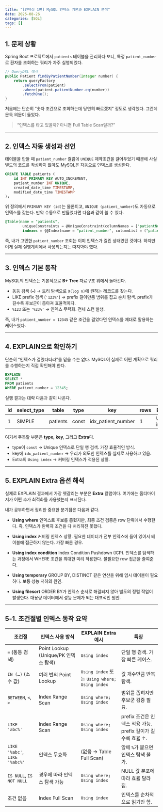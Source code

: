 ```yaml
---
title: "[인덱싱 1편] MySQL 인덱스 기본과 EXPLAIN 분석"
date: 2025-08-26
categories: [SQL]
tags: []
---
```


## 1. 문제 상황

Spring Boot 프로젝트에서 `patients` 테이블을 관리하다 보니, 특정 `patient_number`로 환자를 조회하는 쿼리가 자주 실행되었다.

```java
// QueryDSL 예시
public Patient findByPatientNumber(Integer number) {
    return queryFactory
        .selectFrom(patient)
        .where(patient.patientNumber.eq(number))
        .fetchOne();
}
```

처음에는 단순히 “숫자 조건으로 조회하는데 당연히 빠르겠지” 정도로 생각했다. 그런데 문득 의문이 들었다.

> “인덱스를 타고 있을까? 아니면 Full Table Scan일까?”

---

## 2. 인덱스 자동 생성과 선언

테이블을 만들 때 `patient_number` 컬럼에 `UNIQUE` 제약조건을 걸어두었기 때문에 사실 별도의 코드를 작성하지 않아도 MySQL은 자동으로 인덱스를 생성한다.

```sql
CREATE TABLE patients (
    id INT PRIMARY KEY AUTO_INCREMENT,
    patient_number INT UNIQUE,
    created_date_time TIMESTAMP,
    modified_date_time TIMESTAMP
);
```

위 정의에서 `PRIMARY KEY (id)`는 물론이고, `UNIQUE (patient_number)`도 자동으로 인덱스를 갖는다.
만약 수동으로 만들었다면 다음과 같이 쓸 수 있다.

```sql
@Table(name = "patients",
        uniqueConstraints = @UniqueConstraint(columnNames = {"patientNumber"}),
        indexes = {@Index(name = "patient_number", columnList = ("patientNumber"))})
```

즉, 내가 고민한 `patient_number` 조회는 이미 인덱스가 걸린 상태였던 것이다. 하지만 이게 실제 실행계획에서 사용되는지는 따져봐야 했다.

---

## 3. 인덱스 기본 동작

MySQL의 인덱스는 기본적으로 **B+ Tree** 자료구조 위에서 돌아간다.

- 동등 검색 (`=`) → 트리 탐색으로 `O(log n)`에 원하는 레코드를 찾는다.
- LIKE prefix 검색 (`'123%'`) → prefix 길이만큼 범위를 잡고 순차 탐색. prefix가 길수록 후보군이 좁아져 효율적이다.
- `%123` 또는 `'%23%'` → 인덱스 무력화. 전체 스캔 발생.

즉, 내가 `patient_number = 12345` 같은 조건을 걸었다면 인덱스를 제대로 활용하는 케이스였다.

---

## 4. EXPLAIN으로 확인하기

단순히 “인덱스가 걸렸다더라”를 믿을 수는 없다. MySQL이 실제로 어떤 계획으로 쿼리를 수행하는지 직접 확인해야 한다.

```sql
EXPLAIN
SELECT *
FROM patients
WHERE patient_number = 12345;
```

실행 결과는 대략 다음과 같이 나온다.

| id  | select_type | table    | type  | key                | rows | Extra       |
| --- | ----------- | -------- | ----- | ------------------ | ---- | ----------- |
| 1   | SIMPLE      | patients | const | idx_patient_number | 1    | Using index |

여기서 주목할 부분은 **type**, **key**, 그리고 **Extra**다.

- type이 `const` → Unique 인덱스로 단일 행 검색. 가장 효율적인 방식.
- key에 `idx_patient_number` → 우리가 의도한 인덱스를 실제로 사용하고 있음.
- Extra의 `Using index` → 커버링 인덱스가 적용된 상황.

---

## 5. EXPLAIN Extra 옵션 해석

실제로 EXPLAIN 결과에서 가장 헷갈리는 부분은 **Extra** 칼럼이다. 여기에는 옵티마이저가 어떤 추가 최적화를 사용했는지 표시된다.

내가 공부하면서 정리한 중요한 분기점은 다음과 같다.

- **Using where**
  인덱스로 후보를 좁혔지만, 최종 조건 검증은 row 단위에서 수행한다. 즉, 인덱스가 완벽히 조건을 다 처리하진 못했다.

- **Using index**
  커버링 인덱스 상황. 필요한 데이터가 전부 인덱스에 들어 있어서 테이블에 접근하지 않는다. 가장 빠른 경우.

- **Using index condition**
  Index Condition Pushdown (ICP). 인덱스를 탐색하는 과정에서 WHERE 조건을 최대한 미리 적용한다. 불필요한 row 접근을 줄여준다.

- **Using temporary**
  GROUP BY, DISTINCT 같은 연산을 위해 임시 테이블이 필요하다. 보통 성능 저하의 원인.

- **Using filesort**
  ORDER BY가 인덱스 순서로 해결되지 않아 별도의 정렬 작업이 발생한다. 대용량 데이터에서 성능 문제가 되는 대표적인 원인.

---

## 5-1. 조건절별 인덱스 동작 요약

| 조건절                        | 인덱스 사용 방식                     | EXPLAIN Extra 예시                            | 특징                                                         |
| ----------------------------- | ------------------------------------ | --------------------------------------------- | ------------------------------------------------------------ |
| `=` (동등 검색)               | Point Lookup (Unique/PK 인덱스 탐색) | `Using index`                                 | 단일 행 검색. 가장 빠른 케이스.                              |
| `IN (…)` (소수 값)            | 여러 번의 Point Lookup               | `Using index` 또는 `Using where; Using index` | 값 개수만큼 반복 탐색.                                       |
| `BETWEEN`, `<`, `>`           | Index Range Scan                     | `Using where; Using index`                    | 범위를 좁히지만 후보군 검증 필요.                            |
| `LIKE 'abc%'`                 | Index Range Scan                     | `Using where; Using index`                    | prefix 조건은 인덱스 적용 가능. prefix 길이가 길수록 효율 ↑. |
| `LIKE '%abc'`, `LIKE '%abc%'` | 인덱스 무효화                        | (없음 → Table Full Scan)                      | 앞에 `%`가 붙으면 인덱스 탐색 불가.                          |
| `IS NULL`, `IS NOT NULL`      | 경우에 따라 인덱스 탐색 가능         | `Using where; Using index`                    | NULL 값 분포에 따라 효율 달라짐.                             |
| 조건 없음                     | Index Full Scan                      | `Using index`                                 | 인덱스를 순차적으로 읽기만 함.                               |
